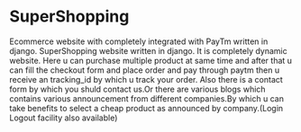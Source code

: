 # SuperShopping
Ecommerce website with completely integrated with PayTm written in django.
SuperShopping website written in django. It is completely dynamic website. Here u can purchase multiple product at same time and after that u can fill the checkout form and place
order and pay through paytm then u receive an tracking_id by which u track your order. Also there is a contact form by which you shuld contact us.Or there are various blogs which 
contains various announcement from different companies.By which u can take benefits to select a cheap product as announced by company.(Login Logout facility also available)
